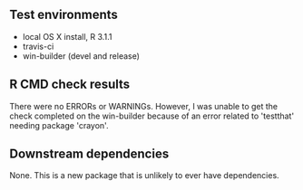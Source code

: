 ## Test environments
* local OS X install, R 3.1.1
* travis-ci
* win-builder (devel and release)

## R CMD check results
There were no ERRORs or WARNINGs.  However, I was unable to get
the check completed on the win-builder because of an error
related to 'testthat' needing package 'crayon'.

## Downstream dependencies
None.  This is a new package that is unlikely to ever have
dependencies.